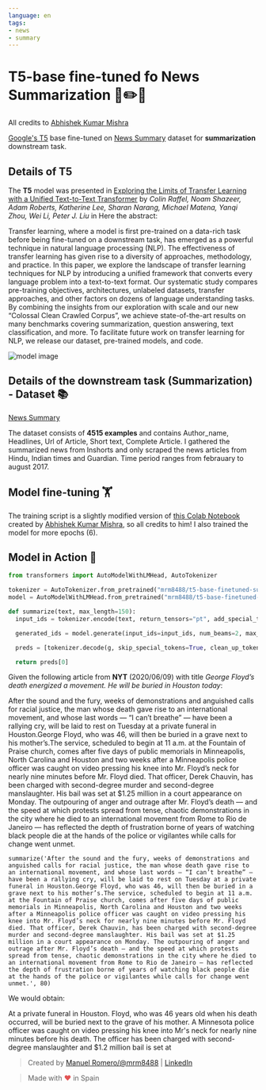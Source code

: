 ```yaml
---
language: en
tags:
- news
- summary
---
```


# T5-base fine-tuned fo News Summarization 📖✏️🧾

All credits to [Abhishek Kumar Mishra](https://github.com/abhimishra91)

[Google's T5](https://ai.googleblog.com/2020/02/exploring-transfer-learning-with-t5.html) base fine-tuned on [News Summary](https://www.kaggle.com/sunnysai12345/news-summary) dataset for **summarization** downstream task.

## Details of T5

The **T5** model was presented in [Exploring the Limits of Transfer Learning with a Unified Text-to-Text Transformer](https://arxiv.org/pdf/1910.10683.pdf) by *Colin Raffel, Noam Shazeer, Adam Roberts, Katherine Lee, Sharan Narang, Michael Matena, Yanqi Zhou, Wei Li, Peter J. Liu* in Here the abstract:

Transfer learning, where a model is first pre-trained on a data-rich task before being fine-tuned on a downstream task, has emerged as a powerful technique in natural language processing (NLP). The effectiveness of transfer learning has given rise to a diversity of approaches, methodology, and practice. In this paper, we explore the landscape of transfer learning techniques for NLP by introducing a unified framework that converts every language problem into a text-to-text format. Our systematic study compares pre-training objectives, architectures, unlabeled datasets, transfer approaches, and other factors on dozens of language understanding tasks. By combining the insights from our exploration with scale and our new “Colossal Clean Crawled Corpus”, we achieve state-of-the-art results on many benchmarks covering summarization, question answering, text classification, and more. To facilitate future work on transfer learning for NLP, we release our dataset, pre-trained models, and code.

![model image](https://i.imgur.com/jVFMMWR.png)

## Details of the downstream task (Summarization) - Dataset 📚

[News Summary](https://www.kaggle.com/sunnysai12345/news-summary)

The dataset consists of **4515 examples** and contains Author_name, Headlines, Url of Article, Short text, Complete Article. I gathered the summarized news from Inshorts and only scraped the news articles from Hindu, Indian times and Guardian. Time period ranges from febrauary to august 2017.




## Model fine-tuning 🏋️‍

The training script is a slightly modified version of [this Colab Notebook](https://github.com/abhimishra91/transformers-tutorials/blob/master/transformers_summarization_wandb.ipynb) created by [Abhishek Kumar Mishra](https://github.com/abhimishra91), so all credits to him!
I also trained the model for more epochs (6).


## Model in Action 🚀

```python
from transformers import AutoModelWithLMHead, AutoTokenizer

tokenizer = AutoTokenizer.from_pretrained("mrm8488/t5-base-finetuned-summarize-news")
model = AutoModelWithLMHead.from_pretrained("mrm8488/t5-base-finetuned-summarize-news")

def summarize(text, max_length=150):
  input_ids = tokenizer.encode(text, return_tensors="pt", add_special_tokens=True)

  generated_ids = model.generate(input_ids=input_ids, num_beams=2, max_length=max_length,  repetition_penalty=2.5, length_penalty=1.0, early_stopping=True)

  preds = [tokenizer.decode(g, skip_special_tokens=True, clean_up_tokenization_spaces=True) for g in generated_ids]

  return preds[0]
```
Given the following article from **NYT** (2020/06/09) with title *George Floyd’s death energized a movement. He will be buried in Houston today*:

After the sound and the fury, weeks of demonstrations and anguished calls for racial justice, the man whose death gave rise to an international movement, and whose last words — “I can’t breathe” — have been a rallying cry, will be laid to rest on Tuesday at a private funeral in Houston.George Floyd, who was 46, will then be buried in a grave next to his mother’s.The service, scheduled to begin at 11 a.m. at the Fountain of Praise church, comes after five days of public memorials in Minneapolis, North Carolina and Houston and two weeks after a Minneapolis police officer was caught on video pressing his knee into Mr. Floyd’s neck for nearly nine minutes before Mr. Floyd died. That officer, Derek Chauvin, has been charged with second-degree murder and second-degree manslaughter. His bail was set at $1.25 million in a court appearance on Monday. The outpouring of anger and outrage after Mr. Floyd’s death — and the speed at which protests spread from tense, chaotic demonstrations in the city where he died to an international movement from Rome to Rio de Janeiro — has reflected the depth of frustration borne of years of watching black people die at the hands of the police or vigilantes while calls for change went unmet.
```
summarize('After the sound and the fury, weeks of demonstrations and anguished calls for racial justice, the man whose death gave rise to an international movement, and whose last words — “I can’t breathe” — have been a rallying cry, will be laid to rest on Tuesday at a private funeral in Houston.George Floyd, who was 46, will then be buried in a grave next to his mother’s.The service, scheduled to begin at 11 a.m. at the Fountain of Praise church, comes after five days of public memorials in Minneapolis, North Carolina and Houston and two weeks after a Minneapolis police officer was caught on video pressing his knee into Mr. Floyd’s neck for nearly nine minutes before Mr. Floyd died. That officer, Derek Chauvin, has been charged with second-degree murder and second-degree manslaughter. His bail was set at $1.25 million in a court appearance on Monday. The outpouring of anger and outrage after Mr. Floyd’s death — and the speed at which protests spread from tense, chaotic demonstrations in the city where he died to an international movement from Rome to Rio de Janeiro — has reflected the depth of frustration borne of years of watching black people die at the hands of the police or vigilantes while calls for change went unmet.', 80)
```
We would obtain:

At a private funeral in Houston. Floyd, who was 46 years old when his death occurred, will be buried next to the grave of his mother. A Minnesota police officer was caught on video pressing his knee into Mr's neck for nearly nine minutes before his death. The officer has been charged with second-degree manslaughter and $1.2 million bail is set at

> Created by [Manuel Romero/@mrm8488](https://twitter.com/mrm8488) | [LinkedIn](https://www.linkedin.com/in/manuel-romero-cs/)

> Made with <span style="color: #e25555;">&hearts;</span> in Spain
